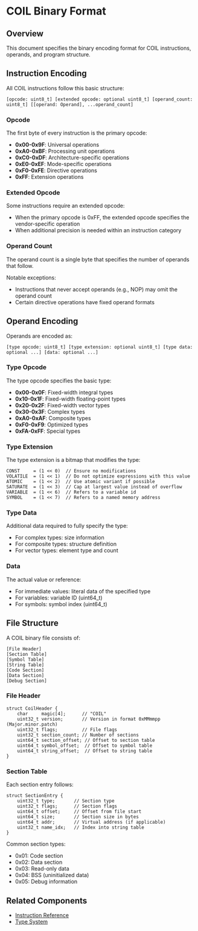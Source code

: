 # COIL Binary Format

## Overview

This document specifies the binary encoding format for COIL instructions, operands, and program structure.

## Instruction Encoding

All COIL instructions follow this basic structure:

```
[opcode: uint8_t] [extended opcode: optional uint8_t] [operand_count: uint8_t] [[operand: Operand], ...operand_count]
```

### Opcode

The first byte of every instruction is the primary opcode:

- **0x00-0x9F**: Universal operations
- **0xA0-0xBF**: Processing unit operations
- **0xC0-0xDF**: Architecture-specific operations
- **0xE0-0xEF**: Mode-specific operations
- **0xF0-0xFE**: Directive operations
- **0xFF**: Extension operations

### Extended Opcode

Some instructions require an extended opcode:
- When the primary opcode is 0xFF, the extended opcode specifies the vendor-specific operation
- When additional precision is needed within an instruction category

### Operand Count

The operand count is a single byte that specifies the number of operands that follow.

Notable exceptions:
- Instructions that never accept operands (e.g., NOP) may omit the operand count
- Certain directive operations have fixed operand formats

## Operand Encoding

Operands are encoded as:

```
[type opcode: uint8_t] [type extension: optional uint8_t] [type data: optional ...] [data: optional ...]
```

### Type Opcode

The type opcode specifies the basic type:
- **0x00-0x0F**: Fixed-width integral types
- **0x10-0x1F**: Fixed-width floating-point types
- **0x20-0x2F**: Fixed-width vector types
- **0x30-0x3F**: Complex types
- **0xA0-0xAF**: Composite types
- **0xF0-0xF9**: Optimized types
- **0xFA-0xFF**: Special types

### Type Extension

The type extension is a bitmap that modifies the type:
```
CONST     = (1 << 0)  // Ensure no modifications
VOLATILE  = (1 << 1)  // Do not optimize expressions with this value
ATOMIC    = (1 << 2)  // Use atomic variant if possible
SATURATE  = (1 << 3)  // Cap at largest value instead of overflow
VARIABLE  = (1 << 6)  // Refers to a variable id
SYMBOL    = (1 << 7)  // Refers to a named memory address
```

### Type Data

Additional data required to fully specify the type:
- For complex types: size information
- For composite types: structure definition
- For vector types: element type and count

### Data

The actual value or reference:
- For immediate values: literal data of the specified type
- For variables: variable ID (uint64_t)
- For symbols: symbol index (uint64_t)

## File Structure

A COIL binary file consists of:

```
[File Header]
[Section Table]
[Symbol Table]
[String Table]
[Code Section]
[Data Section]
[Debug Section]
```

### File Header

```
struct CoilHeader {
    char     magic[4];      // "COIL"
    uint32_t version;       // Version in format 0xMMmmpp (Major.minor.patch)
    uint32_t flags;         // File flags
    uint32_t section_count; // Number of sections
    uint64_t section_offset; // Offset to section table
    uint64_t symbol_offset;  // Offset to symbol table
    uint64_t string_offset;  // Offset to string table
}
```

### Section Table

Each section entry follows:

```
struct SectionEntry {
    uint32_t type;       // Section type
    uint32_t flags;      // Section flags
    uint64_t offset;     // Offset from file start
    uint64_t size;       // Section size in bytes
    uint64_t addr;       // Virtual address (if applicable)
    uint32_t name_idx;   // Index into string table
}
```

Common section types:
- 0x01: Code section
- 0x02: Data section
- 0x03: Read-only data
- 0x04: BSS (uninitialized data)
- 0x05: Debug information

## Related Components

- [Instruction Reference](../instruction-reference.md)
- [Type System](../types/type-system.md)